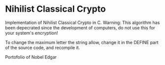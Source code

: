 # Nihilist Classical Crypto
Implementation of Nihilist Classical Crypto in C. Warning: This algorithm has been depecrated since the development of computers, do not use this for your system's encryption!

To change the maximum letter the string allow, change it in the DEFINE part of the source code, and recompile it.

Portofolio of Nobel Edgar